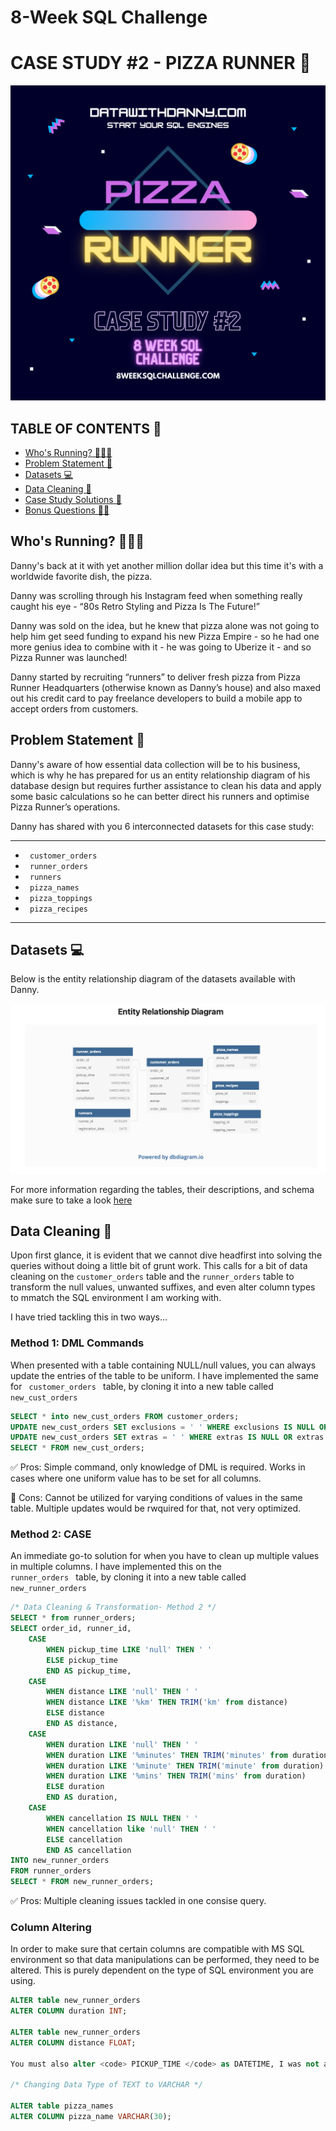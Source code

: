 # 8-Week SQL Challenge

# CASE STUDY #2 - PIZZA RUNNER 🍕

![picturelogo](https://github.com/iaks23/8WeekSqlChallenge/blob/main/img/W2.png)

## TABLE OF CONTENTS 📖
* [Who's Running? 🏃🏻‍♀️](#who's-running)
* [Problem Statement 🔨](#problem-statement)
* [Datasets 💻](#datasets)
* [Data Cleaning 🧹](#cleaning)
* [Case Study Solutions 🔑](#case-study-solutions)
* [Bonus Questions 💃🏻](#bonus-questions)




## Who's Running? 🏃🏻‍♀️ <a name="who's-running"></a>

Danny's back at it with yet another million dollar idea but this time it's with a worldwide favorite dish, the pizza.

Danny was scrolling through his Instagram feed when something really caught his eye - “80s Retro Styling and Pizza Is The Future!”

Danny was sold on the idea, but he knew that pizza alone was not going to help him get seed funding to expand his new Pizza Empire - so he had one more genius idea to combine with it - he was going to Uberize it - and so Pizza Runner was launched!

Danny started by recruiting “runners” to deliver fresh pizza from Pizza Runner Headquarters (otherwise known as Danny’s house) and also maxed out his credit card to pay freelance developers to build a mobile app to accept orders from customers.


## Problem Statement 🔨 <a name="problem-statement"></a>

Danny's aware of how essential data collection will be to his business, which is why he has prepared for us an entity relationship diagram of his database design but requires further assistance to clean his data and apply some basic calculations so he can better direct his runners and optimise Pizza Runner’s operations.

Danny has shared with you 6 interconnected datasets for this case study:

---------------

* <code> customer_orders </code>
* <code> runner_orders </code>
* <code> runners </code>
* <code> pizza_names </code>
* <code> pizza_toppings </code>
* <code> pizza_recipes </code>

---------------

## Datasets 💻 <a name="datasets"></a>

Below is the entity relationship diagram of the datasets available with Danny.

![ER](https://github.com/iaks23/8WeekSqlChallenge/blob/main/img/ER.png)

For more information regarding the tables, their descriptions, and schema make sure to take a look [here](https://8weeksqlchallenge.com/case-study-2/)

## Data Cleaning 🧹 <a name="cleaning"></a>

Upon first glance, it is evident that we cannot dive headfirst into solving the queries without doing a little bit of grunt work. This calls for a bit of data cleaning on the <code>customer_orders</code> table and the <code>runner_orders</code> table to transform the null values, unwanted suffixes, and even alter column types to mmatch the SQL environment I am working with. 

I have tried tackling this in two ways...

### Method 1: DML Commands 

When presented with a table containing NULL/null values, you can always update the entries of the table to be uniform. I have implemented the same for <code> customer_orders </code> table, by cloning it into a new table called <code> new_cust_orders </code>

```sql
SELECT * into new_cust_orders FROM customer_orders;
UPDATE new_cust_orders SET exclusions = ' ' WHERE exclusions IS NULL OR exclusions = 'null'
UPDATE new_cust_orders SET extras = ' ' WHERE extras IS NULL OR extras = 'null'
SELECT * FROM new_cust_orders;
```

✅ Pros: Simple command, only knowledge of DML is required. Works in cases where one uniform value has to be set for all columns. 


🛑 Cons: Cannot be utilized for varying conditions of values in the same table. Multiple updates would be rwquired for that, not very optimized. 

### Method 2: CASE 

An immediate go-to solution for when you have to clean up multiple values in multiple columns. I have implemented this on the <code> runner_orders </code> table, by cloning it into a new table called <code> new_runner_orders </code>

```sql
/* Data Cleaning & Transformation- Method 2 */
SELECT * from runner_orders;
SELECT order_id, runner_id,
    CASE 
        WHEN pickup_time LIKE 'null' THEN ' '
        ELSE pickup_time
        END AS pickup_time,
    CASE 
        WHEN distance LIKE 'null' THEN ' '
        WHEN distance LIKE '%km' THEN TRIM('km' from distance)
        ELSE distance
        END AS distance,
    CASE 
        WHEN duration LIKE 'null' THEN ' '
        WHEN duration LIKE '%minutes' THEN TRIM('minutes' from duration)
        WHEN duration LIKE '%minute' THEN TRIM('minute' from duration)
        WHEN duration LIKE '%mins' THEN TRIM('mins' from duration)
        ELSE duration
        END AS duration,
    CASE 
        WHEN cancellation IS NULL THEN ' '
        WHEN cancellation like 'null' THEN ' '
        ELSE cancellation
        END AS cancellation
INTO new_runner_orders
FROM runner_orders
SELECT * FROM new_runner_orders;
```
✅ Pros: Multiple cleaning issues tackled in one consise query. 

### Column Altering

In order to make sure that certain columns are compatible with MS SQL environment so that data manipulations can be performed, they need to be altered. This is purely dependent on the type of SQL environment you are using.

```sql
ALTER table new_runner_orders 
ALTER COLUMN duration INT;

ALTER table new_runner_orders 
ALTER COLUMN distance FLOAT;

You must also alter <code> PICKUP_TIME </code> as DATETIME, I was not able to create the table with the previous data type so I am not including the code here.

/* Changing Data Type of TEXT to VARCHAR */

ALTER table pizza_names 
ALTER COLUMN pizza_name VARCHAR(30);

```



